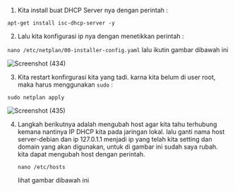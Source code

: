 1. Kita install buat DHCP Server nya dengan perintah :

``
apt-get install isc-dhcp-server -y
``

2. Lalu kita konfigurasi ip nya dengan menetikkan perintah :

``
nano /etc/netplan/00-installer-config.yaml
``
lalu ikutin gambar dibawah ini

![Screenshot (434)](https://user-images.githubusercontent.com/118157585/214761212-953dc95b-e3a8-4299-bce8-6da545e0729b.png)


3. Kita restart konfirgurasi kita yang tadi. karna kita belum di user root, maka harus menggunakan
``
sudo
``
:

``
sudo netplan apply
``

![Screenshot (435)](https://user-images.githubusercontent.com/118157585/214769683-ca83d201-3baf-4b9c-8105-e292456446fb.png)

4. Langkah berikutnya adalah mengubah host agar kita tahu terhubung kemana nantinya IP DHCP kita pada jaringan lokal.
   lalu ganti nama host server-debian dan ip 127.0.1.1 menjadi ip yang telah kita setting dan domain yang akan digunakan, untuk di gambar ini sudah saya rubah.
   kita dapat mengubah host dengan perintah.
   
   ``
   nano /etc/hosts
   ``
   
   lihat gambar dibawah ini 
